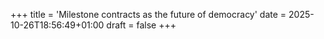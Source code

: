 +++
title = 'Milestone contracts as the future of democracy'
date = 2025-10-26T18:56:49+01:00
draft = false
+++

<script src="https://giscus.app/client.js"
        data-repo="gi-dellav/rocketup"
        data-repo-id="R_kgDOPkbq6Q"
        data-category="Q&A"
        data-category-id="DIC_kwDOPkbq6c4CxIll"
        data-mapping="pathname"
        data-strict="0"
        data-reactions-enabled="1"
        data-emit-metadata="0"
        data-input-position="top"
        data-theme="noborder_dark"
        data-lang="en"
        crossorigin="anonymous"
        async>
</script>
